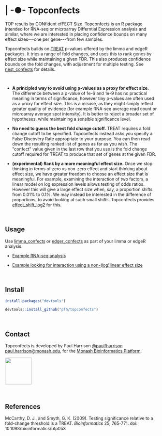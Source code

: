 # | -●- Topconfects 

TOP results by CONfident efFECT Size. Topconfects is an R package intended for RNA-seq or microarray Differntial Expression analysis and similar, where we are interested in placing confidence bounds on many effect sizes---one per gene---from few samples.

Topconfects builds on [TREAT](http://bioinformatics.oxfordjournals.org/content/25/6/765.long) p-values offered by the limma and edgeR packages. It tries a range of fold changes, and uses this to rank genes by effect size while maintaining a given FDR. This also produces confidence bounds on the fold changes, with adjustment for multiple testing. See [nest_confects](reference/nest_confects.html) for details.

<br/>

* **A principled way to avoid using p-values as a proxy for effect size.** The difference between a p-value of 1e-6 and 1e-9 has no practical meaning in terms of significance, however tiny p-values are often used as a proxy for effect size. This is a misuse, as they might simply reflect greater quality of evidence (for example RNA-seq average read count or microarray average spot intensity). It is better to reject a broader set of hypotheses, while maintaining a sensible significance level.

* **No need to guess the best fold change cutoff.** TREAT requires a fold change cutoff to be specified. Topconfects instead asks you specify a False Discovery Rate appropriate to your purpose. You can then read down the resulting ranked list of genes as far as you wish. The "confect" value given in the last row that you use is the fold change cutoff required for TREAT to produce that set of genes at the given FDR.

* **(experimental) Rank by a more meaningful effect size.** Once we stop thinking in terms of zero vs non-zero effect and start thinking about effect size, we have greater freedom to choose an effect size that is meaningful. For example, examining the interaction of two factors, a linear model on log expression levels allows testing of odds ratios. However this will give a large effect size when, say, a proportion shifts from 0.01% to 0.1%. We may instead be interested in the difference of proportions, to avoid looking at such small shifts. Topconfects provides [effect_shift_log2](reference/effect_shift.html) for this.

<br/>

## Usage

Use [limma_confects](reference/limma_confects.html) or [edger_confects](reference/edger_confects.html) as part of your limma or edgeR analysis.

* [Example RNA-seq analysis](articles/fold_change.html)

* [Example looking for interaction using a non-(log)linear effect size](articles/nonlinear_effect.html)

<br/>

## Install

```r
install.packages("devtools")

devtools::install_github("pfh/topconfects")
```

<br/>

## Contact

Topconfects is developed by Paul Harrison [@paulfharrison](https://twitter.com/paulfharrison) paul.harrison@monash.edu, for the [Monash Bioinformatics Platform](https://platforms.monash.edu/bioinformatics/).

<a href="https://platforms.monash.edu/bioinformatics/"><img src="https://raw.githubusercontent.com/pfh/topconfects/master/MBP-logo.png" height="88"></a>

<br/>

<!--
## Future work

Gene-set enrichment tests. Here also the smallest p-value does not necessarily imply the greatest interest.

<br/>
-->

## References

McCarthy, D. J., and Smyth, G. K. (2009). Testing significance relative to a fold-change threshold is a TREAT. *Bioinformatics* 25, 765-771. doi: 10.1093/bioinformatics/btp053 

